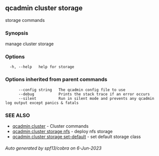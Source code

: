 ## qcadmin cluster storage

storage commands

### Synopsis

manage cluster storage

### Options

```
  -h, --help   help for storage
```

### Options inherited from parent commands

```
      --config string   The qcadmin config file to use
      --debug           Prints the stack trace if an error occurs
      --silent          Run in silent mode and prevents any qcadmin log output except panics & fatals
```

### SEE ALSO

* [qcadmin cluster](qcadmin_cluster.md)	 - Cluster commands
* [qcadmin cluster storage nfs](qcadmin_cluster_storage_nfs.md)	 - deploy nfs storage
* [qcadmin cluster storage set-default](qcadmin_cluster_storage_set-default.md)	 - set default storage class

###### Auto generated by spf13/cobra on 6-Jun-2023
